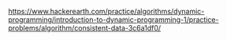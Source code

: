 https://www.hackerearth.com/practice/algorithms/dynamic-programming/introduction-to-dynamic-programming-1/practice-problems/algorithm/consistent-data-3c6a1df0/
